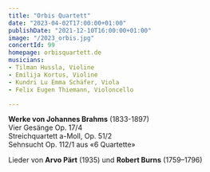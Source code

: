 ```yaml
---
title: "Orbis Quartett"
date: "2023-04-02T17:00:00+01:00"
publishDate: "2021-12-10T16:00:00+01:00"
image: "/2023_orbis.jpg"
concertId: 99
homepage: orbisquartett.de
musicians:
- Tilman Hussla, Violine
- Emilija Kortus, Violine
- Kundri Lu Emma Schäfer, Viola
- Felix Eugen Thiemann, Violoncello

---
```


__Werke von Johannes Brahms__ (1833-1897)  
Vier Gesänge Op. 17/4  
Streichquartett a-Moll, Op. 51/2  
Sehnsucht Op. 112/1 aus «6 Quartette»  

Lieder von __Arvo Pärt__ (1935) und __Robert Burns__ (1759–1796) 
